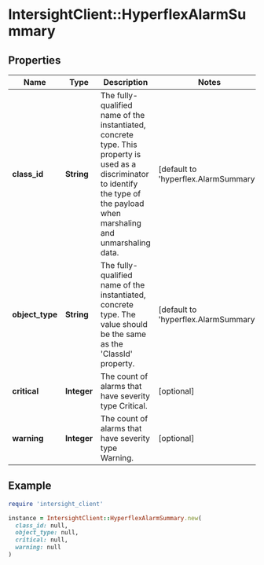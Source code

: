 # IntersightClient::HyperflexAlarmSummary

## Properties

| Name | Type | Description | Notes |
| ---- | ---- | ----------- | ----- |
| **class_id** | **String** | The fully-qualified name of the instantiated, concrete type. This property is used as a discriminator to identify the type of the payload when marshaling and unmarshaling data. | [default to &#39;hyperflex.AlarmSummary&#39;] |
| **object_type** | **String** | The fully-qualified name of the instantiated, concrete type. The value should be the same as the &#39;ClassId&#39; property. | [default to &#39;hyperflex.AlarmSummary&#39;] |
| **critical** | **Integer** | The count of alarms that have severity type Critical. | [optional] |
| **warning** | **Integer** | The count of alarms that have severity type Warning. | [optional] |

## Example

```ruby
require 'intersight_client'

instance = IntersightClient::HyperflexAlarmSummary.new(
  class_id: null,
  object_type: null,
  critical: null,
  warning: null
)
```

